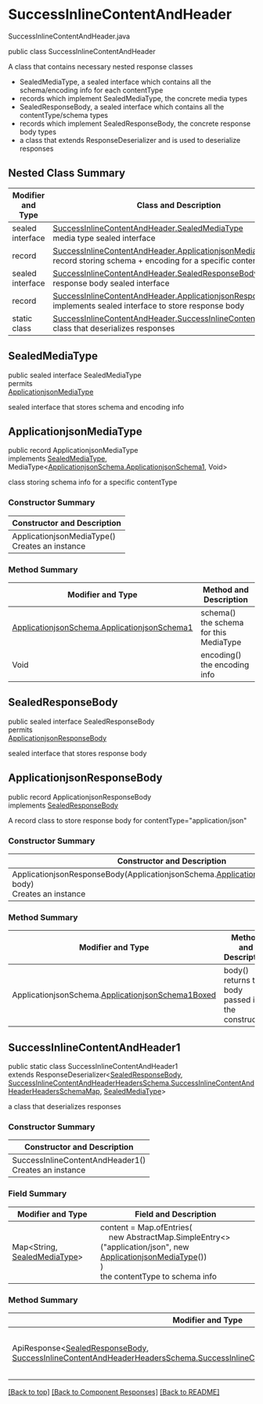 # SuccessInlineContentAndHeader
SuccessInlineContentAndHeader.java

public class SuccessInlineContentAndHeader

A class that contains necessary nested response classes
- SealedMediaType, a sealed interface which contains all the schema/encoding info for each contentType
- records which implement SealedMediaType, the concrete media types
- SealedResponseBody, a sealed interface which contains all the contentType/schema types
- records which implement SealedResponseBody, the concrete response body types
- a class that extends ResponseDeserializer and is used to deserialize responses

## Nested Class Summary
| Modifier and Type | Class and Description |
| ----------------- | --------------------- |
| sealed interface | [SuccessInlineContentAndHeader.SealedMediaType](#sealedmediatype)<br>media type sealed interface |
| record | [SuccessInlineContentAndHeader.ApplicationjsonMediaType](#applicationjsonmediatype)<br>record storing schema + encoding for a specific contentType |
| sealed interface | [SuccessInlineContentAndHeader.SealedResponseBody](#sealedresponsebody)<br>response body sealed interface |
| record | [SuccessInlineContentAndHeader.ApplicationjsonResponseBody](#applicationjsonresponsebody)<br>implements sealed interface to store response body |
| static class | [SuccessInlineContentAndHeader.SuccessInlineContentAndHeader1](#successinlinecontentandheader1)<br>class that deserializes responses |

## SealedMediaType
public sealed interface SealedMediaType<br>
permits<br>
[ApplicationjsonMediaType](#applicationjsonmediatype)

sealed interface that stores schema and encoding info

## ApplicationjsonMediaType
public record ApplicationjsonMediaType<br>
implements [SealedMediaType](#sealedmediatype), MediaType<[ApplicationjsonSchema.ApplicationjsonSchema1](../../components/responses/successinlinecontentandheader/content/applicationjson/ApplicationjsonSchema.md#applicationjsonschema1), Void>

class storing schema info for a specific contentType

### Constructor Summary
| Constructor and Description |
| --------------------------- |
| ApplicationjsonMediaType()<br>Creates an instance |

### Method Summary
| Modifier and Type | Method and Description |
| ----------------- | ---------------------- |
| [ApplicationjsonSchema.ApplicationjsonSchema1](../../components/responses/successinlinecontentandheader/content/applicationjson/ApplicationjsonSchema.md#applicationjsonschema1) | schema()<br>the schema for this MediaType |
| Void | encoding()<br>the encoding info |

## SealedResponseBody
public sealed interface SealedResponseBody<br>
permits<br>
[ApplicationjsonResponseBody](#applicationjsonresponsebody)

sealed interface that stores response body

## ApplicationjsonResponseBody
public record ApplicationjsonResponseBody<br>
implements [SealedResponseBody](#sealedresponsebody)

A record class to store response body for contentType="application/json"

### Constructor Summary
| Constructor and Description |
| --------------------------- |
| ApplicationjsonResponseBody(ApplicationjsonSchema.[ApplicationjsonSchema1Boxed](../../components/responses/successinlinecontentandheader/content/applicationjson/ApplicationjsonSchema.md#applicationjsonschema1boxed) body)<br>Creates an instance |

### Method Summary
| Modifier and Type | Method and Description |
| ----------------- | ---------------------- |
| ApplicationjsonSchema.[ApplicationjsonSchema1Boxed](../../components/responses/successinlinecontentandheader/content/applicationjson/ApplicationjsonSchema.md#applicationjsonschema1boxed) | body()<br>returns the body passed in in the constructor |

## SuccessInlineContentAndHeader1
public static class SuccessInlineContentAndHeader1<br>
extends ResponseDeserializer<[SealedResponseBody](#sealedresponsebody), [SuccessInlineContentAndHeaderHeadersSchema.SuccessInlineContentAndHeaderHeadersSchemaMap](../../components/responses/successinlinecontentandheader/SuccessInlineContentAndHeaderHeadersSchema.md#successinlinecontentandheaderheadersschemamap), [SealedMediaType](#sealedmediatype)>

a class that deserializes responses

### Constructor Summary
| Constructor and Description |
| --------------------------- |
| SuccessInlineContentAndHeader1()<br>Creates an instance |

### Field Summary
| Modifier and Type | Field and Description |
| ----------------- | --------------------- |
| Map<String, [SealedMediaType](#sealedmediatype)> | content =  Map.ofEntries(<br>&nbsp;&nbsp;&nbsp;&nbsp;new AbstractMap.SimpleEntry<>("application/json", new [ApplicationjsonMediaType](#applicationjsonmediatype)())<br>)<br>the contentType to schema info |

### Method Summary
| Modifier and Type | Method and Description |
| ----------------- | ---------------------- |
| ApiResponse<[SealedResponseBody](#sealedresponsebody), [SuccessInlineContentAndHeaderHeadersSchema.SuccessInlineContentAndHeaderHeadersSchemaMap](../../components/responses/successinlinecontentandheader/SuccessInlineContentAndHeaderHeadersSchema.md#successinlinecontentandheaderheadersschemamap)> | deserialize(HttpResponse<byte[]> response, SchemaConfiguration configuration)<br>called by endpoint when deserialize responses |

[[Back to top]](#top) [[Back to Component Responses]](../../../README.md#Component-Responses) [[Back to README]](../../../README.md)
